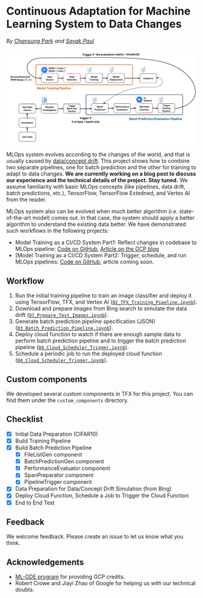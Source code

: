 # Continuous Adaptation for Machine Learning System to Data Changes

_By [Chansung Park](https://github.com/deep-diver) and [Sayak Paul](https://github.com/sayakpaul)_

![](figures/overview.jpeg)

MLOps system evolves according to the changes of the world, and that is usually caused by [data/concept drift](https://en.wikipedia.org/wiki/Concept_drift). This project shows how to combine two separate pipelines, one for batch prediction and the other for training to adapt to data changes. **We are currently working on a blog post to discuss our experience and the technical details of the project. Stay tuned.** We assume familiarity with basic MLOps concepts (like pipelines, data drift, batch predictions, etc.), TensorFlow, TensorFlow Extedned, and Vertex AI from the reader.

MLOps system also can be evolved when much better algorithm (i.e. state-of-the-art model) comes out. In that case, the system should apply a better algorithm to understand the existing data better. We have demonstrated such workflows in the following projects:

* Model Training as a CI/CD System Part1: Reflect changes in codebase to MLOps pipeline: [Code on GitHub](https://github.com/deep-diver/Model-Training-as-a-CI-CD-System), [Article on the GCP blog](https://cloud.google.com/blog/topics/developers-practitioners/model-training-cicd-system-part-i)
* [Model Training as a CI/CD System Part2: Trigger, schedule, and run MLOps pipelines: [Code on GitHub](https://github.com/sayakpaul/CI-CD-for-Model-Training), article coming soon.

## Workflow

1. Run the initial training pipeline to train an image classifier and deploy it using TensorFlow, TFX, and Vertex AI ([`02_TFX_Training_Pipeline.ipynb`](https://github.com/deep-diver/Continuous-Adaptation-for-Machine-Learning-System-to-Data-Changes/blob/main/notebooks/02_TFX_Training_Pipeline.ipynb)).
2. Download and prepare images from Bing search to simulate the data drift ([`97_Prepare_Test_Images.ipynb`](https://github.com/deep-diver/Continuous-Adaptation-for-Machine-Learning-System-to-Data-Changes/blob/main/notebooks/97_Prepare_Test_Images.ipynb)).
3. Generate batch prediction pipeline specification (JSON) ([`03_Batch_Prediction_Pipeline.ipynb`](https://github.com/deep-diver/Continuous-Adaptation-for-Machine-Learning-System-to-Data-Changes/blob/main/notebooks/03_Batch_Prediction_Pipeline.ipynb)).
4. Deploy cloud function to watch if there are enough sample data to perform batch prediction pipeline and to trigger the batch prediction pipeline ([`04_Cloud_Scheduler_Trigger.ipynb`](https://github.com/deep-diver/Continuous-Adaptation-for-Machine-Learning-System-to-Data-Changes/blob/main/notebooks/04_Cloud_Scheduler_Trigger.ipynb)).
5. Schedule a periodic job to run the deployed cloud function ([`04_Cloud_Scheduler_Trigger.ipynb`](https://github.com/deep-diver/Continuous-Adaptation-for-Machine-Learning-System-to-Data-Changes/blob/main/notebooks/04_Cloud_Scheduler_Trigger.ipynb)).

## Custom components

We developed several custom components in TFX for this project. You can find them under the `custom_components` directory.

## Checklist

- [X] Initial Data Preparation (CIFAR10)
- [X] Build Training Pipeline
- [X] Build Batch Prediction Pipeline
  - [X] FileListGen component
  - [X] BatchPredictionGen component
  - [X] PerformanceEvaluator component
  - [X] SpanPreparator component
  - [X] PipelineTrigger component
- [X] Data Preparation for Data/Concept Drift Simulation (from Bing)
- [X] Deploy Cloud Function, Schedule a Job to Trigger the Cloud Function
- [X] End to End Test

## Feedback

We welcome feedback. Please create an issue to let us know what you think.

## Acknowledgements

* [ML-GDE program](https://developers.google.com/programs/experts/) for providing GCP credits.
* Robert Crowe and Jiayi Zhao of Google for helping us with our technical doubts. 
